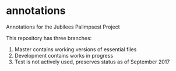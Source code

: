 # annotations

Annotations for the Jubilees Palimpsest Project

This repository has three branches: 

1. Master contains working versions of essential files
2. Development contains works in progress
3. Test is not actively used, preserves status as of September 2017
